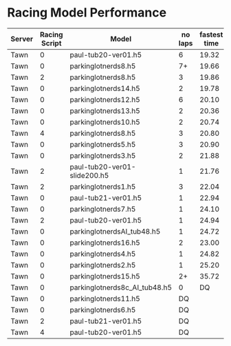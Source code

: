 # Racing Model Performance

| Server | Racing Script  | Model                         | no laps | fastest time | ping(ms) |
|--------|----------------|-------------------------------|---------|--------------|----------|
| Tawn   | 0              | paul-tub20-ver01.h5           | 6       | 19.32        | 220      |
| Tawn   | 0              | parkinglotnerds8.h5           | 7+      | 19.66        | 220      |
| Tawn   | 2              | parkinglotnerds8.h5           | 3       | 19.86        | 220      |
| Tawn   | 0              | parkinglotnerds14.h5          | 2       | 19.78        | 220      |
| Tawn   | 0              | parkinglotnerds12.h5          | 6       | 20.10        | 220      |
| Tawn   | 0              | parkinglotnerds13.h5          | 2       | 20.36        | 220      |
| Tawn   | 0              | parkinglotnerds10.h5          | 2       | 20.74        | 220      |
| Tawn   | 4              | parkinglotnerds8.h5           | 3       | 20.80        | 220      |
| Tawn   | 0              | parkinglotnerds5.h5           | 3       | 20.90        | 220      |
| Tawn   | 0              | parkinglotnerds3.h5           | 2       | 21.88        | 220      |
| Tawn   | 2              | paul-tub20-ver01-slide200.h5  | 1       | 21.76        | 220      |
| Tawn   | 2              | parkinglotnerds1.h5           | 3       | 22.04        | 220      |
| Tawn   | 0              | paul-tub21-ver01.h5           | 1       | 22.94        | 220      |
| Tawn   | 0              | parkinglotnerds7.h5           | 1       | 24.10        | 220      |
| Tawn   | 2              | paul-tub20-ver01.h5           | 1       | 24.94        | 220      |
| Tawn   | 0              | parkinglotnerdsAI_tub48.h5    | 1       | 24.72        | 220      |
| Tawn   | 0              | parkinglotnerds16.h5          | 2       | 23.00        | 220      |
| Tawn   | 0              | parkinglotnerds4.h5           | 1       | 24.82        | 220      |
| Tawn   | 0              | parkinglotnerds2.h5           | 1       | 25.20        | 220      |
| Tawn   | 0              | parkinglotnerds15.h5          | 2+      | 35.72        | 220      |
| Tawn   | 0              | parkinglotnerds8c_AI_tub48.h5 | 0       | DQ           | 220      |
| Tawn   | 0              | parkinglotnerds11.h5          | DQ      |              | 220      |
| Tawn   | 0              | parkinglotnerds6.h5           | DQ      |              | 220      |
| Tawn   | 2              | paul-tub21-ver01.h5           | DQ      |              | 220      |
| Tawn   | 4              | paul-tub20-ver01.h5           | DQ      |              | 220      |
